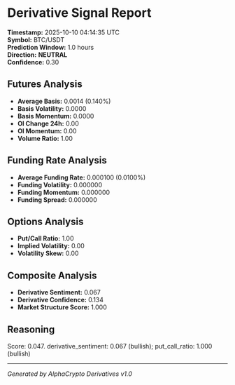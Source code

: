 # Derivative Signal Report

**Timestamp:** 2025-10-10 04:14:35 UTC  
**Symbol:** BTC/USDT  
**Prediction Window:** 1.0 hours  
**Direction:** **NEUTRAL**  
**Confidence:** 0.30

## Futures Analysis
- **Average Basis:** 0.0014 (0.140%)
- **Basis Volatility:** 0.0000
- **Basis Momentum:** 0.0000
- **OI Change 24h:** 0.00
- **OI Momentum:** 0.00
- **Volume Ratio:** 1.00

## Funding Rate Analysis
- **Average Funding Rate:** 0.000100 (0.0100%)
- **Funding Volatility:** 0.000000
- **Funding Momentum:** 0.000000
- **Funding Spread:** 0.000000

## Options Analysis
- **Put/Call Ratio:** 1.00
- **Implied Volatility:** 0.00
- **Volatility Skew:** 0.00

## Composite Analysis
- **Derivative Sentiment:** 0.067
- **Derivative Confidence:** 0.134
- **Market Structure Score:** 1.000

## Reasoning
Score: 0.047. derivative_sentiment: 0.067 (bullish); put_call_ratio: 1.000 (bullish)

---
*Generated by AlphaCrypto Derivatives v1.0*
